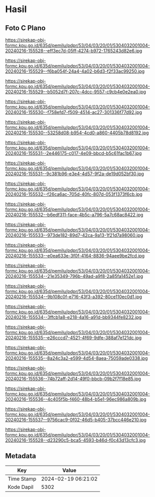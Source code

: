 # Hasil

## Foto C Plano

https://sirekap-obj-formc.kpu.go.id/635d/pemilu/pdpr/53/04/03/20/01/5304032001004-20240216-155528--eff3ec7d-05ff-4274-b972-1765243d82e6.jpg

https://sirekap-obj-formc.kpu.go.id/635d/pemilu/pdpr/53/04/03/20/01/5304032001004-20240216-155529--f6ba054f-24a4-4a02-b6d3-f2f33ac99250.jpg

https://sirekap-obj-formc.kpu.go.id/635d/pemilu/pdpr/53/04/03/20/01/5304032001004-20240216-155529--b5052d7f-207c-4dcc-9557-c9cb4e0e2ea0.jpg

https://sirekap-obj-formc.kpu.go.id/635d/pemilu/pdpr/53/04/03/20/01/5304032001004-20240216-155530--f758efd7-f509-4514-ac27-301336f77d92.jpg

https://sirekap-obj-formc.kpu.go.id/635d/pemilu/pdpr/53/04/03/20/01/5304032001004-20240216-155530--53258d08-b954-4cd0-a860-4405b78d8192.jpg

https://sirekap-obj-formc.kpu.go.id/635d/pemilu/pdpr/53/04/03/20/01/5304032001004-20240216-155531--2e446175-c017-4e09-bbcd-b5c61fac1b67.jpg

https://sirekap-obj-formc.kpu.go.id/635d/pemilu/pdpr/53/04/03/20/01/5304032001004-20240216-155531--9c381b96-e3e4-4d57-9f2a-de19d052bf30.jpg

https://sirekap-obj-formc.kpu.go.id/635d/pemilu/pdpr/53/04/03/20/01/5304032001004-20240216-155532--f26ca6ac-705d-40fc-807d-053f1373f6cb.jpg

https://sirekap-obj-formc.kpu.go.id/635d/pemilu/pdpr/53/04/03/20/01/5304032001004-20240216-155532--b6edf311-face-4b5c-a796-5a7c68ac8422.jpg

https://sirekap-obj-formc.kpu.go.id/635d/pemilu/pdpr/53/04/03/20/01/5304032001004-20240216-155533--973de182-89d7-42ca-9a13-1f21d7a98060.jpg

https://sirekap-obj-formc.kpu.go.id/635d/pemilu/pdpr/53/04/03/20/01/5304032001004-20240216-155533--e0ea633e-3f0f-4164-8836-94aee9be2fcd.jpg

https://sirekap-obj-formc.kpu.go.id/635d/pemilu/pdpr/53/04/03/20/01/5304032001004-20240216-155534--21e35349-796b-49ad-a9f8-2a85fa1452e1.jpg

https://sirekap-obj-formc.kpu.go.id/635d/pemilu/pdpr/53/04/03/20/01/5304032001004-20240216-155534--9b108c0f-e716-43f3-a392-80ce110ec0d1.jpg

https://sirekap-obj-formc.kpu.go.id/635d/pemilu/pdpr/53/04/03/20/01/5304032001004-20240216-155534--3ffcb1a8-e218-4a16-a91d-bb9344fe8232.jpg

https://sirekap-obj-formc.kpu.go.id/635d/pemilu/pdpr/53/04/03/20/01/5304032001004-20240216-155535--e26cccd7-4521-4f69-9dfe-388af7e121dc.jpg

https://sirekap-obj-formc.kpu.go.id/635d/pemilu/pdpr/53/04/03/20/01/5304032001004-20240216-155535--8a24c3a2-e599-4d54-8aea-75059ade0338.jpg

https://sirekap-obj-formc.kpu.go.id/635d/pemilu/pdpr/53/04/03/20/01/5304032001004-20240216-155536--74b72aff-2d14-49f0-bbcb-09b2f7f18e85.jpg

https://sirekap-obj-formc.kpu.go.id/635d/pemilu/pdpr/53/04/03/20/01/5304032001004-20240216-155536--4c405f5b-f460-48b4-b5e1-96ec986a809b.jpg

https://sirekap-obj-formc.kpu.go.id/635d/pemilu/pdpr/53/04/03/20/01/5304032001004-20240216-155537--9756cac9-0f02-46d5-b405-37bcc446e210.jpg

https://sirekap-obj-formc.kpu.go.id/635d/pemilu/pdpr/53/04/03/20/01/5304032001004-20240216-155528--d23290c5-bca5-4593-b46d-f0c43d13cfc3.jpg


## Metadata

| Key        | Value               |
| ---------- | ------------------- |
| Time Stamp | 2024-02-19 06:21:02 |
| Kode Dapil | 5302                |



